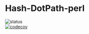 # Hash-DotPath-perl
<!---
![status](https://github.com/gravattj/Hash-DotPath-perl/workflows/build/badge.svg)  
--->
![status](https://github.com/gravattj/Hash-DotPath-perl/workflows/.github/workflows/ci.yml/badge.svg)  
[![codecov](https://codecov.io/gh/gravattj/Hash-DotPath-perl/branch/master/graph/badge.svg?token=W1VALE0OOY)](https://codecov.io/gh/gravattj/Hash-DotPath-perl)
